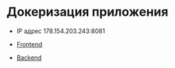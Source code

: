 # Докеризация приложения

- IP адрес 178.154.203.243:8081

- [Frontend](https://kpd-l1.nomoredomainswork.ru)

- [Backend](https://api.kpd-l1.nomoredomainswork.ru)
